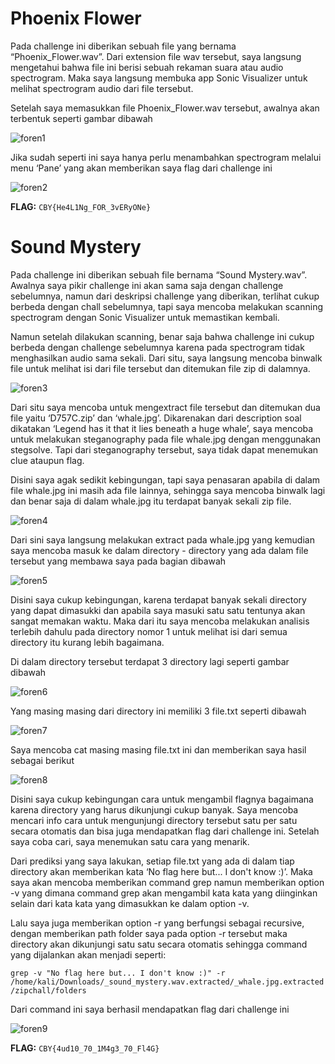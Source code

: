 # **Phoenix Flower**

Pada challenge ini diberikan sebuah file yang bernama “Phoenix_Flower.wav”. Dari extension file wav tersebut, saya langsung mengetahui bahwa file ini berisi sebuah rekaman suara atau audio spectrogram. Maka saya langsung membuka app Sonic Visualizer untuk melihat spectrogram audio dari file tersebut.


Setelah saya memasukkan file Phoenix_Flower.wav tersebut, awalnya akan terbentuk seperti gambar dibawah

![foren1](https://github.com/Bepe2306/CTF-Write-Up/assets/153899054/d34bd498-1225-4a63-b965-4a893f798b1e)


Jika sudah seperti ini saya hanya perlu menambahkan spectrogram melalui menu ‘Pane’ yang akan memberikan saya flag dari challenge ini

![foren2](https://github.com/Bepe2306/CTF-Write-Up/assets/153899054/03268c4c-ae2f-46ef-b207-a8665b441099)

**FLAG:** `CBY{He4L1Ng_FOR_3vERyONe}`

# **Sound Mystery**

Pada challenge ini diberikan sebuah file bernama “Sound Mystery.wav”. Awalnya saya pikir challenge ini akan sama saja dengan challenge sebelumnya, namun dari deskripsi challenge yang diberikan, terlihat cukup berbeda dengan chall sebelumnya, tapi saya mencoba melakukan scanning spectrogram dengan Sonic Visualizer untuk memastikan kembali.


Namun setelah dilakukan scanning, benar saja bahwa challenge ini cukup berbeda dengan challenge sebelumnya karena pada spectrogram tidak menghasilkan audio sama sekali. Dari situ, saya langsung mencoba binwalk file untuk melihat isi dari file tersebut dan ditemukan file zip di dalamnya.


![foren3](https://github.com/Bepe2306/CTF-Write-Up/assets/153899054/a87b1b2c-0dcc-4758-afda-fd68cf1cb57e)

Dari situ saya mencoba untuk mengextract file tersebut dan ditemukan dua file yaitu ‘D757C.zip’ dan ‘whale.jpg’. Dikarenakan dari description soal dikatakan ‘Legend has it that it lies beneath a huge whale’, saya mencoba untuk melakukan steganography pada file whale.jpg dengan menggunakan stegsolve. Tapi dari steganography tersebut, saya tidak dapat menemukan clue ataupun flag.

Disini saya agak sedikit kebingungan, tapi saya penasaran apabila di dalam file whale.jpg ini masih ada file lainnya, sehingga saya mencoba binwalk lagi dan benar saja di dalam whale.jpg itu terdapat banyak sekali zip file.


![foren4](https://github.com/Bepe2306/CTF-Write-Up/assets/153899054/35c60248-2606-4946-b8c7-288f27ce4312)

Dari sini saya langsung melakukan extract pada whale.jpg yang kemudian saya mencoba masuk ke dalam directory - directory yang ada dalam file tersebut yang membawa saya pada bagian dibawah


![foren5](https://github.com/Bepe2306/CTF-Write-Up/assets/153899054/d5f1377c-88bf-44b8-b2f8-669093a28734)

Disini saya cukup kebingungan, karena terdapat banyak sekali directory yang dapat dimasukki dan apabila saya masuki satu satu tentunya akan sangat memakan waktu. Maka dari itu saya mencoba melakukan analisis terlebih dahulu pada directory nomor 1 untuk melihat isi dari semua directory itu kurang lebih bagaimana.

Di dalam directory tersebut terdapat 3 directory lagi seperti gambar dibawah


![foren6](https://github.com/Bepe2306/CTF-Write-Up/assets/153899054/73bee7af-0788-45f1-a6df-8c758c831cbf)

Yang masing masing dari directory ini memiliki 3 file.txt seperti dibawah


![foren7](https://github.com/Bepe2306/CTF-Write-Up/assets/153899054/01b50c14-a222-4031-98d2-22d0284465ef)

Saya mencoba cat masing masing file.txt ini dan memberikan saya hasil sebagai berikut


![foren8](https://github.com/Bepe2306/CTF-Write-Up/assets/153899054/bc4442d2-c99f-4323-9898-b6260a9d263c)

Disini saya cukup kebingungan cara untuk mengambil flagnya bagaimana karena directory yang harus dikunjungi cukup banyak. Saya mencoba mencari info cara untuk mengunjungi directory tersebut satu per satu secara otomatis dan bisa juga mendapatkan flag dari challenge ini. Setelah saya coba cari, saya menemukan satu cara yang menarik.

Dari prediksi yang saya lakukan, setiap file.txt yang ada di dalam tiap directory akan memberikan kata ‘No flag here but... I don't know :)’. Maka saya akan mencoba memberikan command grep namun memberikan option -v yang dimana command grep akan mengambil kata kata yang diinginkan selain dari kata kata yang dimasukkan ke dalam option -v. 

Lalu saya juga memberikan option -r yang berfungsi sebagai recursive, dengan memberikan path folder saya pada option -r tersebut maka directory akan dikunjungi satu satu secara otomatis sehingga command yang dijalankan akan menjadi seperti:

`grep -v "No flag here but... I don't know :)" -r /home/kali/Downloads/_sound_mystery.wav.extracted/_whale.jpg.extracted/zipchall/folders`

Dari command ini saya berhasil mendapatkan flag dari challenge ini


![foren9](https://github.com/Bepe2306/CTF-Write-Up/assets/153899054/c924963b-06e6-4924-9a16-0a2c09c943e0)

**FLAG:** `CBY{4ud10_70_1M4g3_70_Fl4G}`
